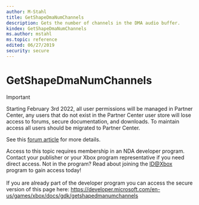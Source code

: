 ```yaml
---
author: M-Stahl
title: GetShapeDmaNumChannels
description: Gets the number of channels in the DMA audio buffer.
kindex: GetShapeDmaNumChannels
ms.author: mstahl
ms.topic: reference
edited: 06/27/2019
security: secure
---
```


# GetShapeDmaNumChannels
> [!IMPORTANT]
> Starting February 3rd 2022, all user permissions will be managed in Partner Center, any users that do not exist in the Partner Center user store will lose access to forums, secure documentation, and downloads. To maintain access all users should be migrated to Partner Center. <p></p>See this <a href="https://forums.xboxlive.com/articles/132187/breaking-change-user-access-for-forums-secure-docu.html">forum article</a> for more details.  

 Access to this topic requires membership in an NDA developer program. Contact your publisher or your Xbox program representative if you need direct access. Not in the program? Read about joining the <a href="https://www.xbox.com/Developers/id">ID@Xbox</a> program to gain access today!  <br/><br/>If you are already part of the developer program you can access the secure version of this page here: <a target="_blank" href="https://developer.microsoft.com/en-us/games/xbox/docs/gdk/getshapedmanumchannels">https://developer.microsoft.com/en-us/games/xbox/docs/gdk/getshapedmanumchannels</a>